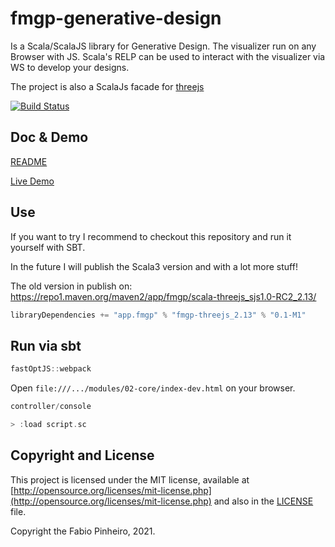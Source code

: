 # fmgp-generative-design

Is a Scala/ScalaJS library for Generative Design.
The visualizer run on any Browser with JS.
Scala's RELP can be used to interact with the visualizer via WS to develop your designs.

The project is also a ScalaJs facade for [threejs](https://threejs.org/)

[![Build Status](https://travis-ci.com/FabioPinheiro/fmgp-threejs.svg?branch=master)](https://travis-ci.com/FabioPinheiro/fmgp-threejs)

## Doc & Demo

[README](https://fabiopinheiro.github.io/fmgp-generative-design/)

[Live Demo](docs/index.html)

## Use

If you want to try I recommend to checkout this repository and run it yourself with SBT.

In the future I will publish the Scala3 version and with a lot more stuff!

The old version in publish on:
https://repo1.maven.org/maven2/app/fmgp/scala-threejs_sjs1.0-RC2_2.13/

```scala
libraryDependencies += "app.fmgp" % "fmgp-threejs_2.13" % "0.1-M1"
```

## Run via sbt

```scala
fastOptJS::webpack
```

Open `file:///.../modules/02-core/index-dev.html` on your browser.

```scala
controller/console

> :load script.sc
```

## Copyright and License

This project is licensed under the MIT license, available at
[http://opensource.org/licenses/mit-license.php](http://opensource.org/licenses/mit-license.php)
and also in the [LICENSE](LICENSE) file.

Copyright the Fabio Pinheiro, 2021.

[cats-badge]: https://typelevel.org/cats/img/cats-badge-tiny.png
[cats-infographic]: https://github.com/tpolecat/cats-infographic
[underscore-scala-book]: https://underscore.io/books/advanced-scala
[sbt]: http://scala-sbt.org
[shapeless]: https://github.com/milessabin/shapeless
